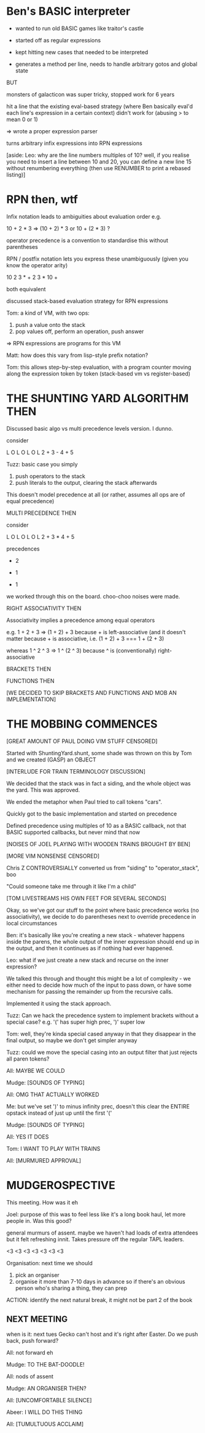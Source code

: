 # Ben's BASIC interpreter

* wanted to run old BASIC games like traitor's castle
* started off as regular expressions
* kept hitting new cases that needed to be interpreted

* generates a method per line, needs to handle arbitrary gotos and global state

BUT

monsters of galacticon was super tricky, stopped work for 6 years

hit a line that the existing eval-based strategy (where Ben basically
eval'd each line's expression in a certain context) didn't work for
(abusing > to mean 0 or 1)

=> wrote a proper expression parser

turns arbitrary infix expressions into RPN expressions

[aside: Leo: why are the line numbers multiples of 10?  well, if you
realise you need to insert a line between 10 and 20, you can define a
new line 15 without renumbering everything (then use RENUMBER to print a
rebased listing)]


# RPN then, wtf

Infix notation leads to ambiguities about evaluation order e.g.

10 + 2 * 3 => (10 + 2) * 3 or 10 + (2 * 3) ?

operator precedence is a convention to standardise this without
parentheses

RPN / postfix notation lets you express these unambiguously (given you
know the operator arity)

10 2 3 * +
2 3 * 10 +

both equivalent

discussed stack-based evaluation strategy for RPN expressions

Tom: a kind of VM, with two ops:

1. push a value onto the stack
2. pop values off, perform an operation, push answer

=> RPN expressions are programs for this VM

Matt: how does this vary from lisp-style prefix notation?

Tom: this allows step-by-step evaluation, with a program counter moving
along the expression token by token (stack-based vm vs register-based)

# THE SHUNTING YARD ALGORITHM THEN

Discussed basic algo vs multi precedence levels version. I dunno.

consider

L O L O L O L
2 + 3 - 4 + 5

Tuzz: basic case you simply

1. push operators to the stack
2. push literals to the output, clearing the stack afterwards

This doesn't model precedence at all (or rather, assumes all ops are of
equal precedence)

MULTI PRECEDENCE THEN

consider

L O L O L O L
2 + 3 * 4 + 5

precedences
* 2
+ 1
- 1

we worked through this on the board. choo-choo noises were made.

RIGHT ASSOCIATIVITY THEN

Associativity implies a precedence among equal operators

e.g. 1 + 2 + 3 => (1 + 2) + 3 because + is left-associative
(and it doesn't matter because + is associative, i.e. (1 + 2) + 3 === 1 + (2 + 3)

whereas 1 ^ 2 ^ 3 => 1 ^ (2 ^ 3) because ^ is (conventionally) right-associative

BRACKETS THEN

FUNCTIONS THEN

[WE DECIDED TO SKIP BRACKETS AND FUNCTIONS AND MOB AN IMPLEMENTATION]

# THE MOBBING COMMENCES

[GREAT AMOUNT OF PAUL DOING VIM STUFF CENSORED]

Started with ShuntingYard.shunt, some shade was thrown on this by Tom
and we created (GASP) an OBJECT

[INTERLUDE FOR TRAIN TERMINOLOGY DISCUSSION]

We decided that the stack was in fact a siding, and the whole object was
the yard. This was approved.

We ended the metaphor when Paul tried to call tokens "cars".

Quickly got to the basic implementation and started on precedence

Defined precedence using multiples of 10 as a BASIC callback, not that
BASIC supported callbacks, but never mind that now

[NOISES OF JOEL PLAYING WITH WOODEN TRAINS BROUGHT BY BEN]

[MORE VIM NONSENSE CENSORED]

Chris Z CONTROVERSIALLY converted us from "siding" to "operator_stack",
boo

"Could someone take me through it like I'm a child"

[TOM LIVESTREAMS HIS OWN FEET FOR SEVERAL SECONDS]

Okay, so we've got our stuff to the point where basic precedence works
(no associativity), we decide to do parentheses next to override
precedence in local circumstances

Ben: it's basically like you're creating a new stack - whatever happens
inside the parens, the whole output of the inner expression should end
up in the output, and then it continues as if nothing had ever happened.

Leo: what if we just create a new stack and recurse on the inner
expression?

We talked this through and thought this might be a lot of complexity -
we either need to decide how much of the input to pass down, or have
some mechanism for passing the remainder up from the recursive calls.

Implemented it using the stack approach.

Tuzz: Can we hack the precedence system to implement brackets without a
special case? e.g. '(' has super high prec, ')' super low

Tom: well, they're kinda special cased anyway in that they disappear in
the final output, so maybe we don't get simpler anyway

Tuzz: could we move the special casing into an output filter that just
rejects all paren tokens?

All: MAYBE WE COULD

Mudge: [SOUNDS OF TYPING]

All: OMG THAT ACTUALLY WORKED

Me: but we've set ')' to minus infinity prec, doesn't this clear the
ENTIRE opstack instead of just up until the first '('

Mudge: [SOUNDS OF TYPING]

All: YES IT DOES

Tom: I WANT TO PLAY WITH TRAINS

All: [MURMURED APPROVAL]

# MUDGEROSPECTIVE

This meeting. How was it eh

Joel: purpose of this was to feel less like it's a long book haul, let
more people in. Was this good?

general murmurs of assent. maybe we haven't had loads of extra attendees
but it felt refreshing innit. Takes pressure off the regular TAPL
leaders.

<3 <3 <3 <3 <3 <3 <3

Organisation: next time we should

1. pick an organiser
2. organise it more than 7-10 days in advance so if there's an obvious
   person who's sharing a thing, they can prep

ACTION: identify the next natural break, it might not be part 2 of the
book

## NEXT MEETING

when is it: next tues Gecko can't host and it's right after Easter. Do
we push back, push forward?

All: not forward eh

Mudge: TO THE BAT-DOODLE!

All: nods of assent

Mudge: AN ORGANISER THEN?

All: [UNCOMFORTABLE SILENCE]

Abeer: I WILL DO THIS THING

All: [TUMULTUOUS ACCLAIM]
